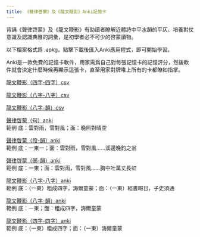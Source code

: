 ```yaml
---
title: 《聲律啓蒙》及《龍文鞭影》Anki記憶卡
---
```


背誦《聲律啓蒙》及《龍文鞭影》有助讀者瞭解近體詩中平水韻的平仄、培養對仗意識及認識典雅的詞彙，是初學者必不可少的啓蒙讀物。

以下檔案格式爲 .apkg，點擊下載後匯入Anki應用程式，即可開始學習。

Anki是一款免費的記憶卡軟件，用家需爲自己對每張記憶卡的記憶評分，然後軟件就會決定什麼時候再顯示這張卡，直至用家對牌堆上所有的卡都瞭如指掌。



[龍文鞭影（四字-四字）csv](anki/longwenbianying-44.csv)

[龍文鞭影（八字-八字）csv](anki/longwenbianying-88.csv)

[龍文鞭影（八字-韻）csv](anki/longwenbianying-8yun.csv)

[聲律啓蒙（句）anki](anki/shenglvqimeng-jv.apkg)  
範例  底：雲對雨，雪對風；面：晚照對晴空

[聲律啓蒙（段-韻）anki](anki/shenglvqimeng-duanyvn.apkg)  
範例  底：一東一；面：雲對雨，雪對風......溪邊晚釣之翁

[聲律啓蒙（部-韻）anki](shenglvqimeng-buyvn.apkg)  
範例  底：一東；面：雲對雨，雪對風......胸中吐萬丈長虹

[龍文鞭影（八字-八字）anki](anki/longwenbianying-88.apkg)  
範例  底：（一東）粗成四字，誨爾童蒙；面：（一東）經書暇日，子史須通

[龍文鞭影（八字-韻）anki](anki/longwenbianying-8yvn.apkg)  
範例  底：一東；面：粗成四字，誨爾童蒙

[龍文鞭影（四字-四字）anki](anki/longwenbianying-44.apkg)  
範例  底：（一東）粗成四字；面：（一東）誨爾童蒙
